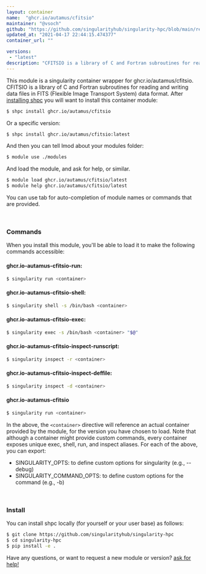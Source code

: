 ```yaml
---
layout: container
name:  "ghcr.io/autamus/cfitsio"
maintainer: "@vsoch"
github: "https://github.com/singularityhub/singularity-hpc/blob/main/registry/ghcr.io/autamus/cfitsio/container.yaml"
updated_at: "2021-04-17 22:44:15.474377"
container_url: ""

versions:
 - "latest"
description: "CFITSIO is a library of C and Fortran subroutines for reading and writing data files in FITS (Flexible Image Transport System) data format."
---
```


This module is a singularity container wrapper for ghcr.io/autamus/cfitsio.
CFITSIO is a library of C and Fortran subroutines for reading and writing data files in FITS (Flexible Image Transport System) data format.
After [installing shpc](#install) you will want to install this container module:

```bash
$ shpc install ghcr.io/autamus/cfitsio
```

Or a specific version:

```bash
$ shpc install ghcr.io/autamus/cfitsio:latest
```

And then you can tell lmod about your modules folder:

```bash
$ module use ./modules
```

And load the module, and ask for help, or similar.

```bash
$ module load ghcr.io/autamus/cfitsio/latest
$ module help ghcr.io/autamus/cfitsio/latest
```

You can use tab for auto-completion of module names or commands that are provided.

<br>

### Commands

When you install this module, you'll be able to load it to make the following commands accessible:

#### ghcr.io-autamus-cfitsio-run:

```bash
$ singularity run <container>
```

#### ghcr.io-autamus-cfitsio-shell:

```bash
$ singularity shell -s /bin/bash <container>
```

#### ghcr.io-autamus-cfitsio-exec:

```bash
$ singularity exec -s /bin/bash <container> "$@"
```

#### ghcr.io-autamus-cfitsio-inspect-runscript:

```bash
$ singularity inspect -r <container>
```

#### ghcr.io-autamus-cfitsio-inspect-deffile:

```bash
$ singularity inspect -d <container>
```



#### ghcr.io-autamus-cfitsio

```bash
$ singularity run <container>
```


In the above, the `<container>` directive will reference an actual container provided
by the module, for the version you have chosen to load. Note that although a container
might provide custom commands, every container exposes unique exec, shell, run, and
inspect aliases. For each of the above, you can export:

 - SINGULARITY_OPTS: to define custom options for singularity (e.g., --debug)
 - SINGULARITY_COMMAND_OPTS: to define custom options for the command (e.g., -b)

<br>
  
### Install

You can install shpc locally (for yourself or your user base) as follows:

```bash
$ git clone https://github.com/singularityhub/singularity-hpc
$ cd singularity-hpc
$ pip install -e .
```

Have any questions, or want to request a new module or version? [ask for help!](https://github.com/singularityhub/singularity-hpc/issues)